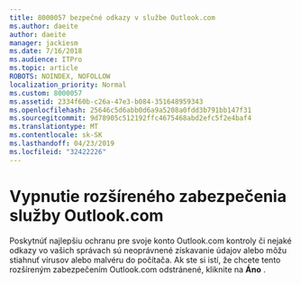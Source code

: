 ```yaml
---
title: 8000057 bezpečné odkazy v službe Outlook.com
ms.author: daeite
author: daeite
manager: jackiesm
ms.date: 7/16/2018
ms.audience: ITPro
ms.topic: article
ROBOTS: NOINDEX, NOFOLLOW
localization_priority: Normal
ms.custom: 8000057
ms.assetid: 2334f60b-c26a-47e3-b084-351648959343
ms.openlocfilehash: 25646c5d6abb0d6a9a5208a0fdd3b791bb147f31
ms.sourcegitcommit: 9d78905c512192ffc4675468abd2efc5f2e4baf4
ms.translationtype: MT
ms.contentlocale: sk-SK
ms.lasthandoff: 04/23/2019
ms.locfileid: "32422226"
---
```

# <a name="disabling-advanced-outlookcom-security"></a>Vypnutie rozšíreného zabezpečenia služby Outlook.com

Poskytnúť najlepšiu ochranu pre svoje konto Outlook.com kontroly či nejaké odkazy vo vašich správach sú neoprávnené získavanie údajov alebo môžu stiahnuť vírusov alebo malvéru do počítača. Ak ste si istí, že chcete tento rozšíreným zabezpečením Outlook.com odstránené, kliknite na **Áno** . 
  


